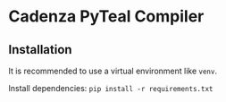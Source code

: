 # Cadenza PyTeal Compiler

## Installation
It is recommended to use a virtual environment like `venv`.

Install dependencies: `pip install -r requirements.txt`
